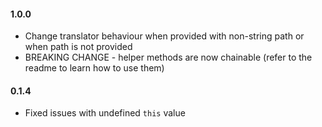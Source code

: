  #### 1.0.0
 * Change translator behaviour when provided with non-string path or when path is not provided
 * BREAKING CHANGE - helper methods are now chainable (refer to the readme to learn how to use them)
 
 #### 0.1.4
 * Fixed issues with undefined `this` value